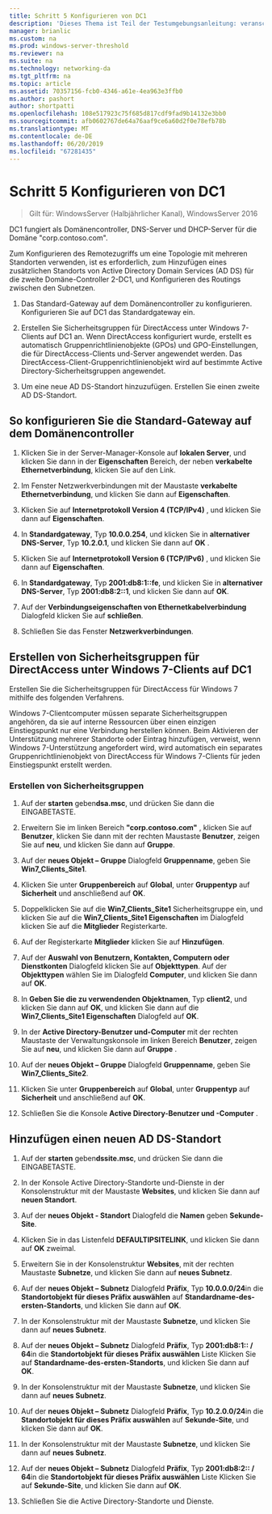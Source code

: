 ```yaml
---
title: Schritt 5 Konfigurieren von DC1
description: 'Dieses Thema ist Teil der Testumgebungsanleitung: veranschaulichen von DirectAccess Multisite-Bereitstellung für Windows Server 2016'
manager: brianlic
ms.custom: na
ms.prod: windows-server-threshold
ms.reviewer: na
ms.suite: na
ms.technology: networking-da
ms.tgt_pltfrm: na
ms.topic: article
ms.assetid: 70357156-fcb0-4346-a61e-4ea963e3ffb0
ms.author: pashort
author: shortpatti
ms.openlocfilehash: 108e517923c75f685d817cdf9fad9b14132e3bb0
ms.sourcegitcommit: afb0602767de64a76aaf9ce6a60d2f0e78efb78b
ms.translationtype: MT
ms.contentlocale: de-DE
ms.lasthandoff: 06/20/2019
ms.locfileid: "67281435"
---
```

# <a name="step-5-configure-dc1"></a>Schritt 5 Konfigurieren von DC1

>Gilt für: WindowsServer (Halbjährlicher Kanal), WindowsServer 2016

DC1 fungiert als Domänencontroller, DNS-Server und DHCP-Server für die Domäne "corp.contoso.com".  
  
Zum Konfigurieren des Remotezugriffs um eine Topologie mit mehreren Standorten verwenden, ist es erforderlich, zum Hinzufügen eines zusätzlichen Standorts von Active Directory Domain Services (AD DS) für die zweite Domäne-Controller 2-DC1, und Konfigurieren des Routings zwischen den Subnetzen.  
  
1. Das Standard-Gateway auf dem Domänencontroller zu konfigurieren. Konfigurieren Sie auf DC1 das Standardgateway ein.  
  
2. Erstellen Sie Sicherheitsgruppen für DirectAccess unter Windows 7-Clients auf DC1 an. Wenn DirectAccess konfiguriert wurde, erstellt es automatisch Gruppenrichtlinienobjekte (GPOs) und GPO-Einstellungen, die für DirectAccess-Clients und-Server angewendet werden. Das DirectAccess-Client-Gruppenrichtlinienobjekt wird auf bestimmte Active Directory-Sicherheitsgruppen angewendet.  
  
3. Um eine neue AD DS-Standort hinzuzufügen. Erstellen Sie einen zweite AD DS-Standort.  
  
## <a name="to-configure-the-default-gateway-on-the-domain-controller"></a>So konfigurieren Sie die Standard-Gateway auf dem Domänencontroller  
  
1.  Klicken Sie in der Server-Manager-Konsole auf **lokalen Server**, und klicken Sie dann in der **Eigenschaften** Bereich, der neben **verkabelte Ethernetverbindung**, klicken Sie auf den Link.  
  
2.  Im Fenster Netzwerkverbindungen mit der Maustaste **verkabelte Ethernetverbindung**, und klicken Sie dann auf **Eigenschaften**.  
  
3.  Klicken Sie auf **Internetprotokoll Version 4 (TCP/IPv4)** , und klicken Sie dann auf **Eigenschaften**.  
  
4.  In **Standardgateway**, Typ **10.0.0.254**, und klicken Sie in **alternativer DNS-Server**, Typ **10.2.0.1**, und klicken Sie dann auf **OK** .  
  
5.  Klicken Sie auf **Internetprotokoll Version 6 (TCP/IPv6)** , und klicken Sie dann auf **Eigenschaften**.  
  
6.  In **Standardgateway**, Typ **2001:db8:1::fe**, und klicken Sie in **alternativer DNS-Server**, Typ **2001:db8:2::1**, und klicken Sie dann auf **OK**.  
  
7.  Auf der **Verbindungseigenschaften von Ethernetkabelverbindung** Dialogfeld klicken Sie auf **schließen**.  
  
8.  Schließen Sie das Fenster **Netzwerkverbindungen**.  
  
## <a name="create-security-groups-for-windows-7-directaccess-clients-on-dc1"></a>Erstellen von Sicherheitsgruppen für DirectAccess unter Windows 7-Clients auf DC1  
Erstellen Sie die Sicherheitsgruppen für DirectAccess für Windows 7 mithilfe des folgenden Verfahrens.  
  
 Windows 7-Clientcomputer müssen separate Sicherheitsgruppen angehören, da sie auf interne Ressourcen über einen einzigen Einstiegspunkt nur eine Verbindung herstellen können. Beim Aktivieren der Unterstützung mehrerer Standorte oder Eintrag hinzufügen, verweist, wenn Windows 7-Unterstützung angefordert wird, wird automatisch ein separates Gruppenrichtlinienobjekt von DirectAccess für Windows 7-Clients für jeden Einstiegspunkt erstellt werden.  
  
### <a name="create-security-groups"></a>Erstellen von Sicherheitsgruppen  
  
1.  Auf der **starten** geben**dsa.msc**, und drücken Sie dann die EINGABETASTE.  
  
2.  Erweitern Sie im linken Bereich **"corp.contoso.com"** , klicken Sie auf **Benutzer**, klicken Sie dann mit der rechten Maustaste **Benutzer**, zeigen Sie auf **neu**, und klicken Sie dann auf **Gruppe**.  
  
3.  Auf der **neues Objekt – Gruppe** Dialogfeld **Gruppenname**, geben Sie **Win7_Clients_Site1**.  
  
4.  Klicken Sie unter **Gruppenbereich** auf **Global**, unter **Gruppentyp** auf **Sicherheit** und anschließend auf **OK**.  
  
5.  Doppelklicken Sie auf die **Win7_Clients_Site1** Sicherheitsgruppe ein, und klicken Sie auf die **Win7_Clients_Site1 Eigenschaften** im Dialogfeld klicken Sie auf die **Mitglieder** Registerkarte.  
  
6.  Auf der Registerkarte **Mitglieder** klicken Sie auf **Hinzufügen**.  
  
7.  Auf der **Auswahl von Benutzern, Kontakten, Computern oder Dienstkonten** Dialogfeld klicken Sie auf **Objekttypen**. Auf der **Objekttypen** wählen Sie im Dialogfeld **Computer**, und klicken Sie dann auf **OK**.  
  
8.  In **Geben Sie die zu verwendenden Objektnamen**, Typ **client2**, und klicken Sie dann auf **OK**, und klicken Sie dann auf die **Win7_Clients_Site1 Eigenschaften** Dialogfeld auf **OK**.  
  
9. In der **Active Directory-Benutzer und-Computer** mit der rechten Maustaste der Verwaltungskonsole im linken Bereich **Benutzer**, zeigen Sie auf **neu**, und klicken Sie dann auf **Gruppe** .  
  
10. Auf der **neues Objekt – Gruppe** Dialogfeld **Gruppenname**, geben Sie **Win7_Clients_Site2**.  
  
11. Klicken Sie unter **Gruppenbereich** auf **Global**, unter **Gruppentyp** auf **Sicherheit** und anschließend auf **OK**.  
  
12. Schließen Sie die Konsole **Active Directory-Benutzer und -Computer** .  
  
## <a name="to-add-a-new-ad-ds-site"></a>Hinzufügen einen neuen AD DS-Standort  
  
1.  Auf der **starten** geben**dssite.msc**, und drücken Sie dann die EINGABETASTE.  
  
2.  In der Konsole Active Directory-Standorte und-Dienste in der Konsolenstruktur mit der Maustaste **Websites**, und klicken Sie dann auf **neuen Standort**.  
  
3.  Auf der **neues Objekt - Standort** Dialogfeld die **Namen** geben **Sekunde-Site**.  
  
4.  Klicken Sie in das Listenfeld **DEFAULTIPSITELINK**, und klicken Sie dann auf **OK** zweimal.  
  
5.  Erweitern Sie in der Konsolenstruktur **Websites**, mit der rechten Maustaste **Subnetze**, und klicken Sie dann auf **neues Subnetz**.  
  
6.  Auf der **neues Objekt – Subnetz** Dialogfeld **Präfix**, Typ **10.0.0.0/24**in die **Standortobjekt für dieses Präfix auswählen** auf **Standardname-des-ersten-Standorts**, und klicken Sie dann auf **OK**.  
  
7.  In der Konsolenstruktur mit der Maustaste **Subnetze**, und klicken Sie dann auf **neues Subnetz**.  
  
8.  Auf der **neues Objekt – Subnetz** Dialogfeld **Präfix**, Typ **2001:db8:1:: / 64**in die **Standortobjekt für dieses Präfix auswählen** Liste Klicken Sie auf **Standardname-des-ersten-Standorts**, und klicken Sie dann auf **OK**.  
  
9. In der Konsolenstruktur mit der Maustaste **Subnetze**, und klicken Sie dann auf **neues Subnetz**.  
  
10. Auf der **neues Objekt – Subnetz** Dialogfeld **Präfix**, Typ **10.2.0.0/24**in die **Standortobjekt für dieses Präfix auswählen** auf **Sekunde-Site**, und klicken Sie dann auf **OK**.  
  
11. In der Konsolenstruktur mit der Maustaste **Subnetze**, und klicken Sie dann auf **neues Subnetz**.  
  
12. Auf der **neues Objekt – Subnetz** Dialogfeld **Präfix**, Typ **2001:db8:2:: / 64**in die **Standortobjekt für dieses Präfix auswählen** Liste Klicken Sie auf **Sekunde-Site**, und klicken Sie dann auf **OK**.  
  
13. Schließen Sie die Active Directory-Standorte und Dienste.  
  


